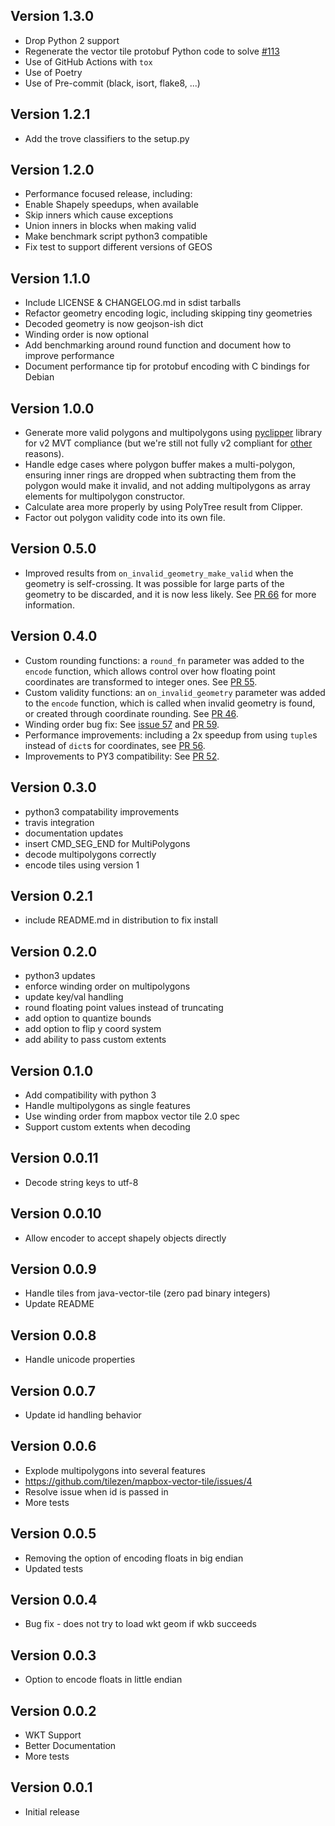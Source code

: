 Version 1.3.0
-------------

* Drop Python 2 support
* Regenerate the vector tile protobuf Python code to
  solve [#113](https://github.com/tilezen/mapbox-vector-tile/issues/113)
* Use of GitHub Actions with `tox`
* Use of Poetry
* Use of Pre-commit (black, isort, flake8, ...)

Version 1.2.1
-------------

* Add the trove classifiers to the setup.py

Version 1.2.0
-------------

* Performance focused release, including:
* Enable Shapely speedups, when available
* Skip inners which cause exceptions
* Union inners in blocks when making valid
* Make benchmark script python3 compatible
* Fix test to support different versions of GEOS

Version 1.1.0
-------------

* Include LICENSE & CHANGELOG.md in sdist tarballs
* Refactor geometry encoding logic, including skipping tiny geometries
* Decoded geometry is now geojson-ish dict
* Winding order is now optional
* Add benchmarking around round function and document how to improve performance
* Document performance tip for protobuf encoding with C bindings for Debian

Version 1.0.0
-------------

* Generate more valid polygons and multipolygons using [pyclipper](https://pypi.python.org/pypi/pyclipper) library for v2 MVT compliance (but we're still not fully v2 compliant for [other](https://github.com/tilezen/mapbox-vector-tile/issues/42) reasons).
* Handle edge cases where polygon buffer makes a multi-polygon, ensuring inner rings are dropped when subtracting them from the polygon would make it invalid, and not adding multipolygons as array elements for multipolygon constructor.
* Calculate area more properly by using PolyTree result from Clipper.
* Factor out polygon validity code into its own file.

Version 0.5.0
-------------

* Improved results from `on_invalid_geometry_make_valid` when the geometry is self-crossing. It was possible for large parts of the geometry to be discarded, and it is now less likely. See [PR 66](https://github.com/tilezen/mapbox-vector-tile/pull/66) for more information.

Version 0.4.0
-------------

* Custom rounding functions: a `round_fn` parameter was added to the `encode` function, which allows control over how floating point coordinates are transformed to integer ones. See [PR 55](https://github.com/tilezen/mapbox-vector-tile/pull/55).
* Custom validity functions: an `on_invalid_geometry` parameter was added to the `encode` function, which is called when invalid geometry is found, or created through coordinate rounding. See [PR 46](https://github.com/tilezen/mapbox-vector-tile/pull/46).
* Winding order bug fix: See [issue 57](https://github.com/tilezen/mapbox-vector-tile/issues/57) and [PR 59](https://github.com/tilezen/mapbox-vector-tile/pull/59).
* Performance improvements: including a 2x speedup from using `tuple`s instead of `dict`s for coordinates, see [PR 56](https://github.com/tilezen/mapbox-vector-tile/pull/56).
* Improvements to PY3 compatibility: See [PR 52](https://github.com/tilezen/mapbox-vector-tile/pull/52).

Version 0.3.0
-------------

* python3 compatability improvements
* travis integration
* documentation updates
* insert CMD_SEG_END for MultiPolygons
* decode multipolygons correctly
* encode tiles using version 1

Version 0.2.1
-------------

* include README.md in distribution to fix install

Version 0.2.0
-------------

* python3 updates
* enforce winding order on multipolygons
* update key/val handling
* round floating point values instead of truncating
* add option to quantize bounds
* add option to flip y coord system
* add ability to pass custom extents

Version 0.1.0
-------------

* Add compatibility with python 3
* Handle multipolygons as single features
* Use winding order from mapbox vector tile 2.0 spec
* Support custom extents when decoding

Version 0.0.11
--------------

* Decode string keys to utf-8

Version 0.0.10
--------------

* Allow encoder to accept shapely objects directly

Version 0.0.9
-------------

* Handle tiles from java-vector-tile (zero pad binary integers)
* Update README

Version 0.0.8
-------------

* Handle unicode properties

Version 0.0.7
-------------

* Update id handling behavior

Version 0.0.6
-------------

* Explode multipolygons into several features
* https://github.com/tilezen/mapbox-vector-tile/issues/4
* Resolve issue when id is passed in
* More tests

Version 0.0.5
-------------

* Removing the option of encoding floats in big endian
* Updated tests

Version 0.0.4
-------------

* Bug fix - does not try to load wkt geom if wkb succeeds

Version 0.0.3
-------------

* Option to encode floats in little endian

Version 0.0.2
-------------

* WKT Support
* Better Documentation
* More tests

Version 0.0.1
-------------

* Initial release

